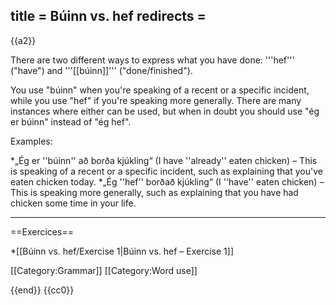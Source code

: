 title = Búinn vs. hef
redirects =
---

{{a2}}

There are two different ways to express what you have done: '''hef''' ("have") and '''[[búinn]]''' ("done/finished").

You use "búinn" when you're speaking of a recent or a specific incident, while you use "hef" if you're speaking more generally. There are many instances where either can be used, but when in doubt you should use "ég er búinn" instead of "ég hef".

Examples:

*„Ég er ''búinn'' að borða kjúkling“ (I have ''already'' eaten chicken) – This is speaking of a recent or a specific incident, such as explaining that you've eaten chicken today.
*„Ég ''hef'' borðað kjúkling“ (I ''have'' eaten chicken) – This is speaking more generally, such as explaining that you have had chicken some time in your life.

----
==Exercices==

*[[Búinn vs. hef/Exercise 1|Búinn vs. hef – Exercise 1]]

[[Category:Grammar]]
[[Category:Word use]]

{{end}}
<noinclude>{{cc0}}</noinclude>